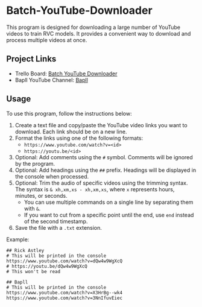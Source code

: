 # Batch-YouTube-Downloader

This program is designed for downloading a large number of YouTube videos to train RVC models. It provides a convenient way to download and process multiple videos at once.

## Project Links

- Trello Board: [Batch YouTube Downloader](https://trello.com/b/drUldcw7/youtube-mc-ai)
- Bapll YouTube Channel: [Bapll](https://www.youtube.com/channel/UC6c-iFvwQJ_qO9x7lQwNFng)

## Usage

To use this program, follow the instructions below:

1. Create a text file and copy/paste the YouTube video links you want to download. Each link should be on a new line.
2. Format the links using one of the following formats:
   - `https://www.youtube.com/watch?v=<id>`
   - `https://youtu.be/<id>`
3. Optional: Add comments using the `#` symbol. Comments will be ignored by the program.
4. Optional: Add headings using the `##` prefix. Headings will be displayed in the console when processed.
5. Optional: Trim the audio of specific videos using the trimming syntax. The syntax is `& xh,xm,xs - xh,xm,xs`, where `x` represents hours, minutes, or seconds.
   - You can use multiple commands on a single line by separating them with `&`.
   - If you want to cut from a specific point until the end, use `end` instead of the second timestamp.
6. Save the file with a `.txt` extension.

Example:

```plaintext
## Rick Astley
# This will be printed in the console
https://www.youtube.com/watch?v=dQw4w9WgXcQ
# https://youtu.be/dQw4w9WgXcQ
# This won't be read

## Bapll
# This will be printed in the console
https://www.youtube.com/watch?v=X3HrBg--wk4
https://www.youtube.com/watch?v=3NnIfuvEiec